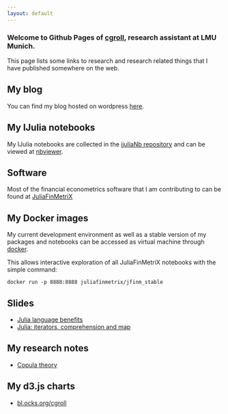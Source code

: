 ```yaml
---
layout: default
---
```


### Welcome to Github Pages of [cgroll](https://github.com/cgroll), research assistant at LMU Munich.

This page lists some links to research and research related things
that I have published somewhere on the web. 

## My blog

You can find my blog hosted on wordpress
[here](https://www.grollchristian.wordpress.com).

## My IJulia notebooks

My IJulia notebooks are collected in the [ijuliaNb
repository](https://github.com/cgroll/ijuliaNb) and can be viewed at
[nbviewer](http://nbviewer.ipython.org/github/cgroll/ijuliaNb/tree/master/).

## Software

Most of the financial econometrics software that I am contributing to
can be found at [JuliaFinMetriX](http://juliafinmetrix.github.io/) 

## My Docker images

My current development environment as well as a stable version of my
packages and notebooks can be accessed as virtual machine through
[docker](https://registry.hub.docker.com/u/juliafinmetrix/jfinm_stable/).

This allows interactive exploration of all JuliaFinMetriX notebooks
with the simple command:

````
docker run -p 8888:8888 juliafinmetrix/jfinm_stable
````

## Slides

- [Julia language
  benefits](http://cgroll.github.io/slides/julia_features.slides.html) 
- [Julia: iterators, comprehension and
  map](http://cgroll.github.io/slides/iterators_comprehensions_and_map.slides.html) 

## My research notes

- [Copula theory](http://cgroll.github.io/copula_theory)

## My d3.js charts

- [bl.ocks.org/cgroll](http://bl.ocks.org/cgroll)
